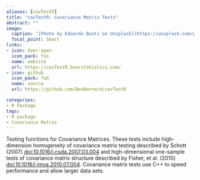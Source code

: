 ```yaml
---
aliases: [covTestR]
title: "covTestR: Covariance Matrix Tests"
abstract: ""
image:
  caption: '[Photo by Edoardo Busti on Unsplash](https://unsplash.com/photos/gEdPXT6BKcc)'
  focal_point: Smart
links:
- icon: door-open
  icon_pack: fas
  name: website
  url: https://covTestR.bearstatistics.com/
- icon: github
  icon_pack: fab
  name: source
  url: https://github.com/BenBarnard/covTestR

categories:
- R Package
tags:
- R package
- Covariance Matrix
---
```


Testing functions for Covariance Matrices. These tests include high-dimension homogeneity of covariance matrix testing described by Schott (2007) <doi:10.1016/j.csda.2007.03.004> and high-dimensional one-sample tests of covariance matrix structure described by Fisher, et al. (2010) <doi:10.1016/j.jmva.2010.07.004>. Covariance matrix tests use C++ to speed performance and allow larger data sets.

